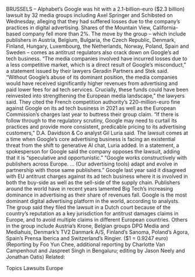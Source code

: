BRUSSELS – Alphabet’s Google was hit with a 2.1-billion-euro ($2.3 billion) lawsuit by 32 media groups including Axel Springer and Schibsted on Wednesday, alleging that they had suffered losses due to the company’s practices in digital advertising.
Shares of the Mountain View, California-based company fell more than 2%.
The move by the group – which include publishers in Austria, Belgium, Bulgaria, the Czech Republic, Denmark, Finland, Hungary, Luxembourg, the Netherlands, Norway, Poland, Spain and Sweden – comes as antitrust regulators also crack down on Google’s ad tech business.
“The media companies involved have incurred losses due to a less competitive market, which is a direct result of Google’s misconduct,” a statement issued by their lawyers Geradin Partners and Stek said.
“Without Google’s abuse of its dominant position, the media companies would have received significantly higher revenues from advertising and paid lower fees for ad tech services. Crucially, these funds could have been reinvested into strengthening the European media landscape,” the lawyers said.
They cited the French competition authority’s 220-million-euro fine against Google on its ad tech business in 2021 as well as the European Commission’s charges last year to buttress their group claim.
“If there is follow through to the regulatory scrutiny, Google may need to curtail its practices and provide more consistent, predicable pricing to its advertising customers,” D.A. Davidson & Co analyst Gil Luria said.
The lawsuit comes at a time when Google’s core advertising business is facing an existential threat from the shift to generative AI chat, Luria added.
In a statement, a spokesperson for Google said the company opposes the lawsuit, adding that it is “speculative and opportunistic.”
“Google works constructively with publishers across Europe. … (Our advertising tools) adapt and evolve in partnership with those same publishers.”
Google last year said it disagreed with EU antitrust charges against its ad tech business where it is involved in both the buy-side as well as the sell-side of the supply chain.
Publishers around the world have in recent years lamented Big Tech’s increasing dominance in advertising as their share of revenues fall. Google is the most dominant digital advertising platform in the world, according to analysts.
The group said they filed the lawsuit in a Dutch court because of the country’s reputation as a key jurisdiction for antitrust damages claims in Europe, and to avoid multiple claims in different European countries.
Others in the group include Austria’s Krone, Belgian groups DPG Media and Mediahuis, Denmark’s TV2 Danmark A/S, Finland’s Sanoma, Poland’s Agora, Spain’s Prensa Iberica and Switzerland’s Ringier.
($1 = 0.9247 euro)
(Reporting by Foo Yun Chee, additional reporting by Charlotte Van Campenhout and Jaspreet Singh in Bengaluru; editing by Jason Neely and Jonathan Oatis)
Related:

Topics
Lawsuits
Europe
